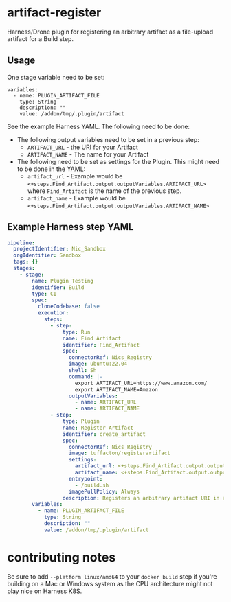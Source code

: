 
# artifact-register
Harness/Drone plugin for registering an arbitrary artifact as a file-upload artifact for a Build step.

## Usage

One stage variable need to be set:
```
variables:
  - name: PLUGIN_ARTIFACT_FILE
    type: String
    description: ""
    value: /addon/tmp/.plugin/artifact
```

See the example Harness YAML. The following need to be done:
* The following output variables need to be set in a previous step:
  * `ARTIFACT_URL` - the URI for your Artifact
  * `ARTIFACT_NAME` - The name for your Artifact
* The following need to be set as settings for the Plugin. This might need to be done in the YAML:
  * `artifact_url` - Example would be `<+steps.Find_Artifact.output.outputVariables.ARTIFACT_URL>` where `Find_Artifact` is the name of the previous step.
  * `artifact_name` - Example would be `<+steps.Find_Artifact.output.outputVariables.ARTIFACT_NAME>`

## Example Harness step YAML
```yaml
pipeline:
  projectIdentifier: Nic_Sandbox
  orgIdentifier: Sandbox
  tags: {}
  stages:
    - stage:
        name: Plugin Testing
        identifier: Build
        type: CI
        spec:
          cloneCodebase: false
          execution:
            steps:
              - step:
                  type: Run
                  name: Find Artifact
                  identifier: Find_Artifact
                  spec:
                    connectorRef: Nics_Registry
                    image: ubuntu:22.04
                    shell: Sh
                    command: |-
                      export ARTIFACT_URL=https://www.amazon.com/
                      export ARTIFACT_NAME=Amazon
                    outputVariables:
                      - name: ARTIFACT_URL
                      - name: ARTIFACT_NAME
              - step:
                  type: Plugin
                  name: Register Artifact
                  identifier: create_artifact
                  spec:
                    connectorRef: Nics_Registry
                    image: tuffacton/registerartifact
                    settings:
                      artifact_url: <+steps.Find_Artifact.output.outputVariables.ARTIFACT_URL>
                      artifact_name: <+steps.Find_Artifact.output.outputVariables.ARTIFACT_NAME>
                    entrypoint:
                      - /build.sh
                    imagePullPolicy: Always
                  description: Registers an arbitrary artifact URI in a pipeline execution.
        variables:
          - name: PLUGIN_ARTIFACT_FILE
            type: String
            description: ""
            value: /addon/tmp/.plugin/artifact
```

# contributing notes

Be sure to add `--platform linux/amd64` to your `docker build` step if you're building on a Mac or Windows system as the CPU architecture might not play nice on Harness K8S.